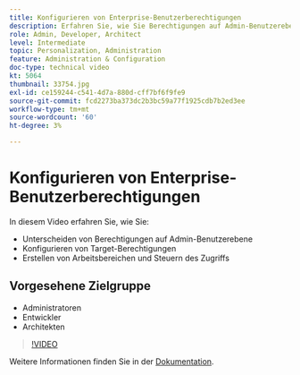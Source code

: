 ```yaml
---
title: Konfigurieren von Enterprise-Benutzerberechtigungen
description: Erfahren Sie, wie Sie Berechtigungen auf Admin-Benutzerebene unterscheiden, Adobe Target-Berechtigungen konfigurieren, Arbeitsbereiche erstellen und den Zugriff regulieren können.
role: Admin, Developer, Architect
level: Intermediate
topic: Personalization, Administration
feature: Administration & Configuration
doc-type: technical video
kt: 5064
thumbnail: 33754.jpg
exl-id: ce159244-c541-4d7a-880d-cff7bf6f9fe9
source-git-commit: fcd2273ba373dc2b3bc59a77f1925cdb7b2ed3ee
workflow-type: tm+mt
source-wordcount: '60'
ht-degree: 3%

---
```


# Konfigurieren von Enterprise-Benutzerberechtigungen

In diesem Video erfahren Sie, wie Sie:

* Unterscheiden von Berechtigungen auf Admin-Benutzerebene
* Konfigurieren von Target-Berechtigungen
* Erstellen von Arbeitsbereichen und Steuern des Zugriffs

## Vorgesehene Zielgruppe

* Administratoren
* Entwickler
* Architekten

>[!VIDEO](https://video.tv.adobe.com/v/33754/?quality=12)

Weitere Informationen finden Sie in der [Dokumentation](https://experienceleague.adobe.com/docs/target/using/administer/administrating-target.html?lang=en).
